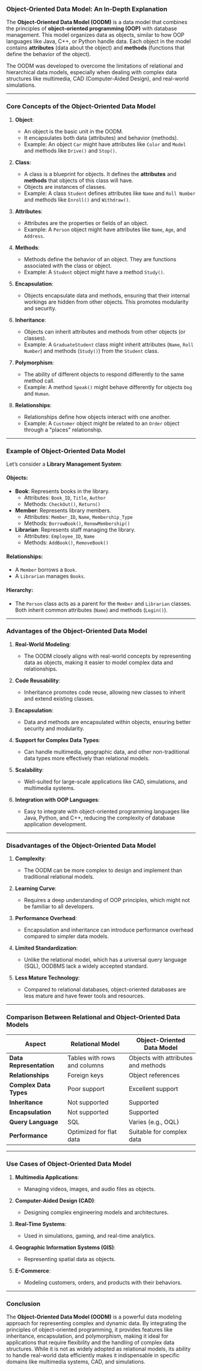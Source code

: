 ### **Object-Oriented Data Model: An In-Depth Explanation**

The **Object-Oriented Data Model (OODM)** is a data model that combines the principles of **object-oriented programming (OOP)** with database management. This model organizes data as objects, similar to how OOP languages like Java, C++, or Python handle data. Each object in the model contains **attributes** (data about the object) and **methods** (functions that define the behavior of the object). 

The OODM was developed to overcome the limitations of relational and hierarchical data models, especially when dealing with complex data structures like multimedia, CAD (Computer-Aided Design), and real-world simulations.

---

### **Core Concepts of the Object-Oriented Data Model**

1. **Object**:
   - An object is the basic unit in the OODM.
   - It encapsulates both data (attributes) and behavior (methods).
   - Example: An object `Car` might have attributes like `Color` and `Model` and methods like `Drive()` and `Stop()`.

2. **Class**:
   - A class is a blueprint for objects. It defines the **attributes** and **methods** that objects of this class will have.
   - Objects are instances of classes.
   - Example: A class `Student` defines attributes like `Name` and `Roll Number` and methods like `Enroll()` and `Withdraw()`.

3. **Attributes**:
   - Attributes are the properties or fields of an object.
   - Example: A `Person` object might have attributes like `Name`, `Age`, and `Address`.

4. **Methods**:
   - Methods define the behavior of an object. They are functions associated with the class or object.
   - Example: A `Student` object might have a method `Study()`.

5. **Encapsulation**:
   - Objects encapsulate data and methods, ensuring that their internal workings are hidden from other objects. This promotes modularity and security.

6. **Inheritance**:
   - Objects can inherit attributes and methods from other objects (or classes).
   - Example: A `GraduateStudent` class might inherit attributes (`Name`, `Roll Number`) and methods (`Study()`) from the `Student` class.

7. **Polymorphism**:
   - The ability of different objects to respond differently to the same method call.
   - Example: A method `Speak()` might behave differently for objects `Dog` and `Human`.

8. **Relationships**:
   - Relationships define how objects interact with one another.
   - Example: A `Customer` object might be related to an `Order` object through a "places" relationship.

---

### **Example of Object-Oriented Data Model**

Let’s consider a **Library Management System**:

#### **Objects**:
- **Book**: Represents books in the library.
  - Attributes: `Book_ID`, `Title`, `Author`
  - Methods: `CheckOut()`, `Return()`
- **Member**: Represents library members.
  - Attributes: `Member_ID`, `Name`, `Membership_Type`
  - Methods: `BorrowBook()`, `RenewMembership()`
- **Librarian**: Represents staff managing the library.
  - Attributes: `Employee_ID`, `Name`
  - Methods: `AddBook()`, `RemoveBook()`

#### **Relationships**:
- A `Member` borrows a `Book`.
- A `Librarian` manages `Books`.

#### **Hierarchy**:
- The `Person` class acts as a parent for the `Member` and `Librarian` classes. Both inherit common attributes (`Name`) and methods (`Login()`).

---

### **Advantages of the Object-Oriented Data Model**

1. **Real-World Modeling**:
   - The OODM closely aligns with real-world concepts by representing data as objects, making it easier to model complex data and relationships.

2. **Code Reusability**:
   - Inheritance promotes code reuse, allowing new classes to inherit and extend existing classes.

3. **Encapsulation**:
   - Data and methods are encapsulated within objects, ensuring better security and modularity.

4. **Support for Complex Data Types**:
   - Can handle multimedia, geographic data, and other non-traditional data types more effectively than relational models.

5. **Scalability**:
   - Well-suited for large-scale applications like CAD, simulations, and multimedia systems.

6. **Integration with OOP Languages**:
   - Easy to integrate with object-oriented programming languages like Java, Python, and C++, reducing the complexity of database application development.

---

### **Disadvantages of the Object-Oriented Data Model**

1. **Complexity**:
   - The OODM can be more complex to design and implement than traditional relational models.

2. **Learning Curve**:
   - Requires a deep understanding of OOP principles, which might not be familiar to all developers.

3. **Performance Overhead**:
   - Encapsulation and inheritance can introduce performance overhead compared to simpler data models.

4. **Limited Standardization**:
   - Unlike the relational model, which has a universal query language (SQL), OODBMS lack a widely accepted standard.

5. **Less Mature Technology**:
   - Compared to relational databases, object-oriented databases are less mature and have fewer tools and resources.

---

### **Comparison Between Relational and Object-Oriented Data Models**

| **Aspect**              | **Relational Model**            | **Object-Oriented Data Model**        |
|--------------------------|----------------------------------|---------------------------------------|
| **Data Representation**  | Tables with rows and columns    | Objects with attributes and methods   |
| **Relationships**        | Foreign keys                   | Object references                     |
| **Complex Data Types**   | Poor support                   | Excellent support                     |
| **Inheritance**          | Not supported                  | Supported                             |
| **Encapsulation**        | Not supported                  | Supported                             |
| **Query Language**       | SQL                            | Varies (e.g., OQL)                    |
| **Performance**          | Optimized for flat data         | Suitable for complex data             |

---

### **Use Cases of Object-Oriented Data Model**

1. **Multimedia Applications**:
   - Managing videos, images, and audio files as objects.

2. **Computer-Aided Design (CAD)**:
   - Designing complex engineering models and architectures.

3. **Real-Time Systems**:
   - Used in simulations, gaming, and real-time analytics.

4. **Geographic Information Systems (GIS)**:
   - Representing spatial data as objects.

5. **E-Commerce**:
   - Modeling customers, orders, and products with their behaviors.

---

### **Conclusion**

The **Object-Oriented Data Model (OODM)** is a powerful data modeling approach for representing complex and dynamic data. By integrating the principles of object-oriented programming, it provides features like inheritance, encapsulation, and polymorphism, making it ideal for applications that require flexibility and the handling of complex data structures. While it is not as widely adopted as relational models, its ability to handle real-world data efficiently makes it indispensable in specific domains like multimedia systems, CAD, and simulations.